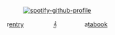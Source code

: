 <div id="header" align="center">

 [![spotify-github-profile](https://spotify-github-profile.kittinanx.com/api/view?uid=31titnsabuuzqvisjvzneqdutyra&cover_image=true&theme=novatorem&show_offline=false&background_color=121212&interchange=false&bar_color=53b14f&bar_color_cover=false)](https://github.com/kittinan/spotify-github-profile) 
 
<div id="header" align="center">

r[entry](https://rentry.co/4lovelution) ㅤㅤㅤㅤㅤ[𝄞](https://open.spotify.com/user/31titnsabuuzqvisjvzneqdutyra?si=09c09edbdde4461f)ㅤㅤㅤㅤㅤa[tabook](https://4lovelution.atabook.org)
